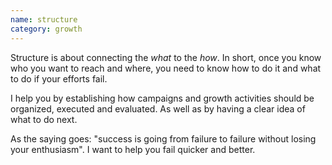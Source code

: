 ```yaml
---
name: structure
category: growth
---
```


Structure is about connecting the _what_ to the _how_. In short, once you know who you want to reach and where, you need to know how to do it and what to do if your efforts fail. 

I help you by establishing how campaigns and growth activities should be organized, executed and evaluated. As well as by having a clear idea of what to do next. 

As the saying goes: "success is going from failure to failure without losing your enthusiasm". I want to help you fail quicker and better. 
